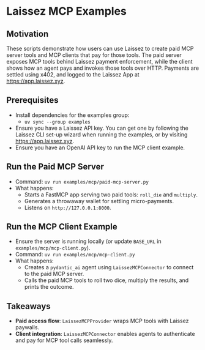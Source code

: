 # Laissez MCP Examples

## Motivation
These scripts demonstrate how users can use Laissez to create paid MCP server tools and MCP clients that pay for those tools. The paid server exposes MCP tools behind Laissez payment enforcement, while the client shows how an agent pays and invokes those tools over HTTP. Payments are settled using x402, and logged to the Laissez App at https://app.laissez.xyz.

## Prerequisites
- Install dependencies for the examples group:
  - `uv sync --group examples`
- Ensure you have a Laissez API key. You can get one by following the Laissez CLI set-up wizard when running the examples, or by visiting https://app.laissez.xyz.
- Ensure you have an OpenAI API key to run the MCP client example.

## Run the Paid MCP Server
- Command: `uv run examples/mcp/paid-mcp-server.py`
- What happens:
  - Starts a FastMCP app serving two paid tools: `roll_die` and `multiply`.
  - Generates a throwaway wallet for settling micro-payments.
  - Listens on `http://127.0.0.1:8000`.

## Run the MCP Client Example
- Ensure the server is running locally (or update `BASE_URL` in `examples/mcp/mcp-client.py`).
- Command: `uv run examples/mcp/mcp-client.py`
- What happens:
  - Creates a `pydantic_ai` agent using `LaissezMCPConnector` to connect to the paid MCP server.
  - Calls the paid MCP tools to roll two dice, multiply the results, and prints the outcome.

## Takeaways
- **Paid access flow**: `LaissezMCPProvider` wraps MCP tools with Laissez paywalls.
- **Client integration**: `LaissezMCPConnector` enables agents to authenticate and pay for MCP tool calls seamlessly.
